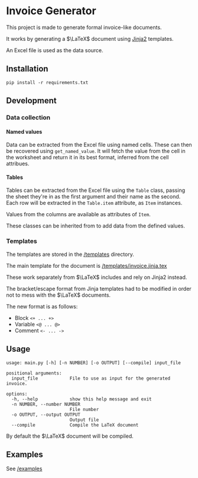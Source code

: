 # Invoice Generator

This project is made to generate formal invoice-like documents.

It works by generating a $\LaTeX$ document using [Jinja2](https://palletsprojects.com/p/jinja/) templates.

An Excel file is used as the data source.

## Installation

```shell
pip install -r requirements.txt
```

## Development

### Data collection

#### Named values

Data can be extracted from the Excel file using named cells.
These can then be recovered using `get_named_value`.
It will fetch the value from the cell in the worksheet and return it in its best format,
inferred from the cell attribues.

#### Tables

Tables can be extracted from the Excel file using the `Table` class,
passing the sheet they're in as the first argument and their name as the second.
Each row will be extracted in the `Table.item` attribute, as `Item` instances.

Values from the columns are available as attributes of `Item`.

These classes can be inherited from to add data from the defined values.

### Templates

The templates are stored in the [/templates](/templates) directory.

The main template for the document is [/templates/invoice.jinja.tex](/templates/invoice.jinja.tex)

These work separately from $\LaTeX$ includes and rely on Jinja2 instead.

The bracket/escape format from Jinja templates had to be modified in order not to mess with the $\LaTeX$ documents.

The new format is as follows:

- Block `<+ ... +>`
- Variable `<@ ... @>`
- Comment `<- ... ->`

## Usage

```shell
usage: main.py [-h] [-n NUMBER] [-o OUTPUT] [--compile] input_file

positional arguments:
  input_file            File to use as input for the generated invoice.

options:
  -h, --help            show this help message and exit
  -n NUMBER, --number NUMBER
                        File number
  -o OUTPUT, --output OUTPUT
                        Output file
  --compile             Compile the LaTeX document
```

By default the $\LaTeX$ document will be compiled.

## Examples

See [/examples](/examples)